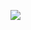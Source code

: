 ![](https://raw.githubusercontent.com/wiki/PhoenixInteractiveNL/edc-masterhook/images/edc-banner-small.jpg)
